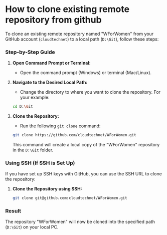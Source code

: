 # How to clone existing remote repository from github

To clone an existing remote repository named "WForWomen" from your GitHub account (`cloudtechnet`) to a local path (`D:\Git`), follow these steps:

### Step-by-Step Guide

1. **Open Command Prompt or Terminal:**
   - Open the command prompt (Windows) or terminal (Mac/Linux).

2. **Navigate to the Desired Local Path:**
   - Change the directory to where you want to clone the repository. For your example:
   ```bash
   cd D:\Git
   ```

3. **Clone the Repository:**
   - Run the following `git clone` command:
   ```bash
   git clone https://github.com/cloudtechnet/WForWomen.git
   ```
   This command will create a local copy of the "WForWomen" repository in the `D:\Git` folder.

### Using SSH (If SSH is Set Up)

If you have set up SSH keys with GitHub, you can use the SSH URL to clone the repository:

1. **Clone the Repository using SSH:**
   ```bash
   git clone git@github.com:cloudtechnet/WForWomen.git
   ```

### Result

The repository "WForWomen" will now be cloned into the specified path (`D:\Git`) on your local PC.
